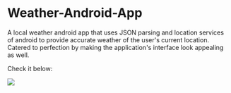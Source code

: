 # Weather-Android-App
A local weather android app that uses JSON parsing and location services of android to provide accurate weather of the user's current location. Catered to perfection by making the application's interface look appealing as well. 

Check it below:

<img src="https://media.giphy.com/media/3ohjUN8GnNgMgWVMTm/giphy.gif"/>
